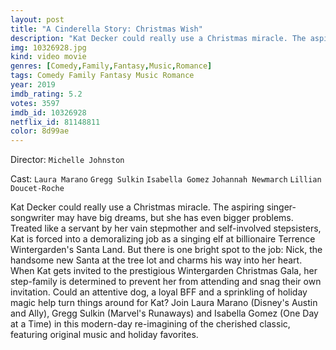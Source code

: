 ```yaml
---
layout: post
title: "A Cinderella Story: Christmas Wish"
description: "Kat Decker could really use a Christmas miracle. The aspiring singer-songwriter may have big dreams, but she has even bigger problems. Treated like a servant by her vain stepmother and self-involved stepsisters, Kat is forced into a demoralizing job as a singing elf at billionaire Terrence Wintergarden's Santa Land. But there is one bright spot to the job: Nick, the handsome new Santa at the tree lot and charms his way into .."
img: 10326928.jpg
kind: video movie
genres: [Comedy,Family,Fantasy,Music,Romance]
tags: Comedy Family Fantasy Music Romance 
year: 2019
imdb_rating: 5.2
votes: 3597
imdb_id: 10326928
netflix_id: 81148811
color: 8d99ae
---
```

Director: `Michelle Johnston`  

Cast: `Laura Marano` `Gregg Sulkin` `Isabella Gomez` `Johannah Newmarch` `Lillian Doucet-Roche` 

Kat Decker could really use a Christmas miracle. The aspiring singer-songwriter may have big dreams, but she has even bigger problems. Treated like a servant by her vain stepmother and self-involved stepsisters, Kat is forced into a demoralizing job as a singing elf at billionaire Terrence Wintergarden's Santa Land. But there is one bright spot to the job: Nick, the handsome new Santa at the tree lot and charms his way into her heart. When Kat gets invited to the prestigious Wintergarden Christmas Gala, her step-family is determined to prevent her from attending and snag their own invitation. Could an attentive dog, a loyal BFF and a sprinkling of holiday magic help turn things around for Kat? Join Laura Marano (Disney's Austin and Ally), Gregg Sulkin (Marvel's Runaways) and Isabella Gomez (One Day at a Time) in this modern-day re-imagining of the cherished classic, featuring original music and holiday favorites.